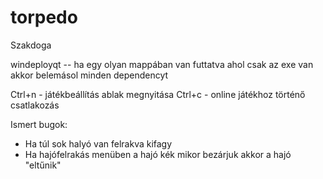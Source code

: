 # torpedo
Szakdoga

windeployqt	-- ha egy olyan mappában van futtatva ahol csak az exe van akkor belemásol minden dependencyt

Ctrl+n - játékbeállítás ablak megnyitása
Ctrl+c - online játékhoz történő csatlakozás

Ismert bugok: 
- Ha túl sok halyó van felrakva kifagy
- Ha hajófelrakás menüben a hajó kék mikor bezárjuk akkor a hajó "eltűnik"